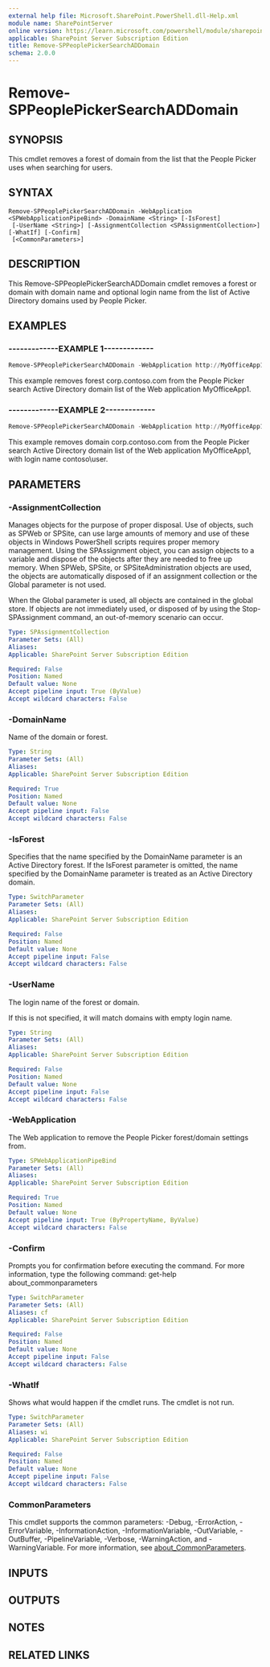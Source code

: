 ```yaml
---
external help file: Microsoft.SharePoint.PowerShell.dll-Help.xml
module name: SharePointServer
online version: https://learn.microsoft.com/powershell/module/sharepoint-server/remove-sppeoplepickersearchaddomain
applicable: SharePoint Server Subscription Edition
title: Remove-SPPeoplePickerSearchADDomain
schema: 2.0.0
---
```


# Remove-SPPeoplePickerSearchADDomain

## SYNOPSIS
This cmdlet removes a forest of domain from the list that the People Picker uses when searching for users.

## SYNTAX

```
Remove-SPPeoplePickerSearchADDomain -WebApplication <SPWebApplicationPipeBind> -DomainName <String> [-IsForest]
 [-UserName <String>] [-AssignmentCollection <SPAssignmentCollection>] [-WhatIf] [-Confirm]
 [<CommonParameters>]
```

## DESCRIPTION
This Remove-SPPeoplePickerSearchADDomain cmdlet removes a forest or domain with domain name and optional login name from the list of Active Directory domains used by People Picker.

## EXAMPLES

### -------------EXAMPLE 1------------- 
```powershell
Remove-SPPeoplePickerSearchADDomain -WebApplication http://MyOfficeApp1 -DomainName "corp.contoso.com" -IsForest
```

This example removes forest corp.contoso.com from the People Picker search Active Directory domain list of the Web application MyOfficeApp1.

### -------------EXAMPLE 2------------- 
```powershell
Remove-SPPeoplePickerSearchADDomain -WebApplication http://MyOfficeApp1 -DomainName "corp.contoso.com" -UserName "contoso\user"
```

This example removes domain corp.contoso.com from the People Picker search Active Directory domain list of the Web application MyOfficeApp1, with login name contoso\user.

## PARAMETERS

### -AssignmentCollection
Manages objects for the purpose of proper disposal.
Use of objects, such as SPWeb or SPSite, can use large amounts of memory and use of these objects in Windows PowerShell scripts requires proper memory management.
Using the SPAssignment object, you can assign objects to a variable and dispose of the objects after they are needed to free up memory.
When SPWeb, SPSite, or SPSiteAdministration objects are used, the objects are automatically disposed of if an assignment collection or the Global parameter is not used.

When the Global parameter is used, all objects are contained in the global store.
If objects are not immediately used, or disposed of by using the Stop-SPAssignment command, an out-of-memory scenario can occur.

```yaml
Type: SPAssignmentCollection
Parameter Sets: (All)
Aliases:
Applicable: SharePoint Server Subscription Edition

Required: False
Position: Named
Default value: None
Accept pipeline input: True (ByValue)
Accept wildcard characters: False
```

### -DomainName
Name of the domain or forest.

```yaml
Type: String
Parameter Sets: (All)
Aliases:
Applicable: SharePoint Server Subscription Edition

Required: True
Position: Named
Default value: None
Accept pipeline input: False
Accept wildcard characters: False
```

### -IsForest
Specifies that the name specified by the DomainName parameter is an Active Directory forest.
If the IsForest parameter is omitted, the name specified by the DomainName parameter is treated as an Active Directory domain.

```yaml
Type: SwitchParameter
Parameter Sets: (All)
Aliases:
Applicable: SharePoint Server Subscription Edition

Required: False
Position: Named
Default value: None
Accept pipeline input: False
Accept wildcard characters: False
```

### -UserName
The login name of the forest or domain.

If this is not specified, it will match domains with empty login name.

```yaml
Type: String
Parameter Sets: (All)
Aliases:
Applicable: SharePoint Server Subscription Edition

Required: False
Position: Named
Default value: None
Accept pipeline input: False
Accept wildcard characters: False
```

### -WebApplication
The Web application to remove the People Picker forest/domain settings from.

```yaml
Type: SPWebApplicationPipeBind
Parameter Sets: (All)
Aliases:
Applicable: SharePoint Server Subscription Edition

Required: True
Position: Named
Default value: None
Accept pipeline input: True (ByPropertyName, ByValue)
Accept wildcard characters: False
```

### -Confirm
Prompts you for confirmation before executing the command.
For more information, type the following command: get-help about_commonparameters

```yaml
Type: SwitchParameter
Parameter Sets: (All)
Aliases: cf
Applicable: SharePoint Server Subscription Edition

Required: False
Position: Named
Default value: None
Accept pipeline input: False
Accept wildcard characters: False
```

### -WhatIf
Shows what would happen if the cmdlet runs.
The cmdlet is not run.

```yaml
Type: SwitchParameter
Parameter Sets: (All)
Aliases: wi
Applicable: SharePoint Server Subscription Edition

Required: False
Position: Named
Default value: None
Accept pipeline input: False
Accept wildcard characters: False
```

### CommonParameters
This cmdlet supports the common parameters: -Debug, -ErrorAction, -ErrorVariable, -InformationAction, -InformationVariable, -OutVariable, -OutBuffer, -PipelineVariable, -Verbose, -WarningAction, and -WarningVariable. For more information, see [about_CommonParameters](https://go.microsoft.com/fwlink/?LinkID=113216).

## INPUTS

## OUTPUTS

## NOTES

## RELATED LINKS
